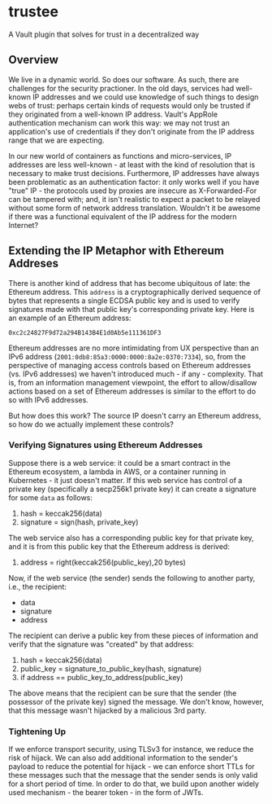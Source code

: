 # trustee

A Vault plugin that solves for trust in a decentralized way

## Overview

We live in a dynamic world. So does our software. As such, there are challenges for the security practioner. In the old days, services had well-known IP addresses and we could use knowledge of such things to design webs of trust: perhaps certain kinds of requests would only be trusted if they originated from a well-known IP address. Vault's AppRole authentication mechanism can work this way: we may not trust an application's use of credentials if they don't originate from the IP address range that we are expecting.

In our new world of containers as functions and micro-services, IP addresses are less well-known - at least with the kind of resolution that is necessary to make trust decisions. Furthermore, IP addresses have always been problematic as an authentication factor: it only works well if you have "true" IP - the protocols used by proxies are insecure as X-Forwarded-For can be tampered with; and, it isn't realistic to expect a packet to be relayed without some form of network address translation. Wouldn't it be awesome if there was a functional equivalent of the IP address for the modern Internet?

## Extending the IP Metaphor with Ethereum Addreses

There is another kind of address that has become ubiquitous of late: the Ethereum address. This `address` is a cryptographically derived sequence of bytes that represents a single ECDSA public key and is used to verify signatures made with that public key's corresponding private key. Here is an example of an Ethereum address:

```
0xc2c24827F9d72a294B143B4E1d0Ab5e111361DF3
```

Ethereum addresses are no more intimidating from UX perspective than an IPv6 address (`2001:0db8:85a3:0000:0000:8a2e:0370:7334`), so, from the perspective of managing access controls based on Ethereum addresses (vs. IPv6 addresses) we haven't introduced much - if any - complexity. That is, from an information management viewpoint, the effort to allow/disallow actions based on a set of Ethereum addresses is similar to the effort to do so with IPv6 addresses.

But how does this work? The source IP doesn't carry an Ethereum address, so how do we actually implement these controls?

### Verifying Signatures using Ethereum Addresses

Suppose there is a web service: it could be a smart contract in the Ethereum ecosystem, a lambda in AWS, or a container running in Kubernetes - it just doesn't matter. If this web service has control of a private key (specifically a secp256k1 private key) it can create a signature for some `data` as follows:

1. hash = keccak256(data)
2. signature = sign(hash, private_key)

The web service also has a corresponding public key for that private key, and it is from this public key that the Ethereum address is derived:

1. address = right(keccak256(public_key),20 bytes)

Now, if the web service (the sender) sends the following to another party, i.e., the recipient:

* data
* signature
* address

The recipient can derive a public key from these pieces of information and verify that the signature was "created" by that address:

1. hash = keccak256(data)
2. public_key = signature_to_public_key(hash, signature)
3. if address == public_key_to_address(public_key)

The above means that the recipient can be sure that the sender (the possessor of the private key) signed the message. We don't know, however, that this message wasn't hijacked by a malicious 3rd party.

### Tightening Up

If we enforce transport security, using TLSv3 for instance, we reduce the risk of hijack. We can also add additional information to the sender's payload to reduce the potential for hijack - we can enforce short TTLs for these messages such that the message that the sender sends is only valid for a short period of time. In order to do that, we build upon another widely used mechanism - the bearer token - in the form of JWTs. 



